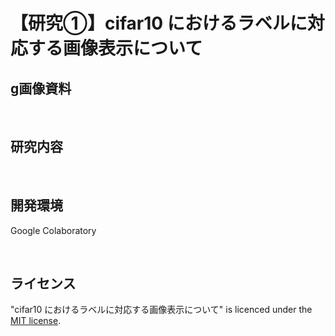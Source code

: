 # 【研究①】cifar10 におけるラベルに対応する画像表示について


## g画像資料

<p>&nbsp;</p>

## 研究内容
<p>&nbsp;</p>

## 開発環境
Google Colaboratory  
<p>&nbsp;</p>

## ライセンス
"cifar10 におけるラベルに対応する画像表示について" is licenced under the [MIT license](https://en.wikipedia.org/wiki/MIT_License).
